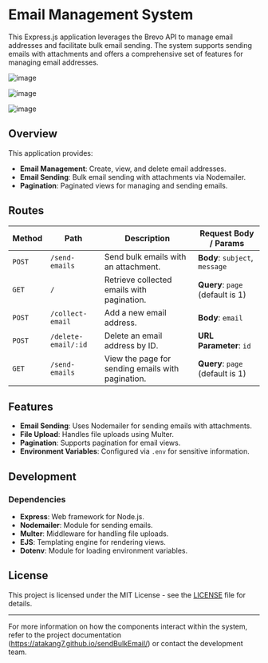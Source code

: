 # Email Management System

This Express.js application leverages the Brevo API to manage email addresses and facilitate bulk email sending. The system supports sending emails with attachments and offers a comprehensive set of features for managing email addresses.

![image](https://github.com/user-attachments/assets/f658d289-ae63-4d6b-8374-74cc5e41755f)

![image](https://github.com/user-attachments/assets/d0abd160-ba97-4e30-9351-6e23f170c0b7)

![image](https://github.com/user-attachments/assets/6ece7103-ac9b-434f-aae2-f9a9aa6ed069)

## Overview

This application provides:

- **Email Management**: Create, view, and delete email addresses.
- **Email Sending**: Bulk email sending with attachments via Nodemailer.
- **Pagination**: Paginated views for managing and sending emails.

## Routes

| Method | Path                  | Description                                     | Request Body / Params                      |
|--------|-----------------------|-------------------------------------------------|--------------------------------------------|
| `POST` | `/send-emails`        | Send bulk emails with an attachment.            | **Body**: `subject`, `message`              |
| `GET`  | `/`                   | Retrieve collected emails with pagination.      | **Query**: `page` (default is 1)           |
| `POST` | `/collect-email`      | Add a new email address.                       | **Body**: `email`                         |
| `POST` | `/delete-email/:id`   | Delete an email address by ID.                   | **URL Parameter**: `id`                    |
| `GET`  | `/send-emails`        | View the page for sending emails with pagination.| **Query**: `page` (default is 1)           |


## Features

- **Email Sending**: Uses Nodemailer for sending emails with attachments.
- **File Upload**: Handles file uploads using Multer.
- **Pagination**: Supports pagination for email views.
- **Environment Variables**: Configured via `.env` for sensitive information.

## Development

### Dependencies

- **Express**: Web framework for Node.js.
- **Nodemailer**: Module for sending emails.
- **Multer**: Middleware for handling file uploads.
- **EJS**: Templating engine for rendering views.
- **Dotenv**: Module for loading environment variables.

## License

This project is licensed under the MIT License - see the [LICENSE](LICENSE) file for details.

---

For more information on how the components interact within the system, refer to the project documentation (https://atakang7.github.io/sendBulkEmail/) or contact the development team.
